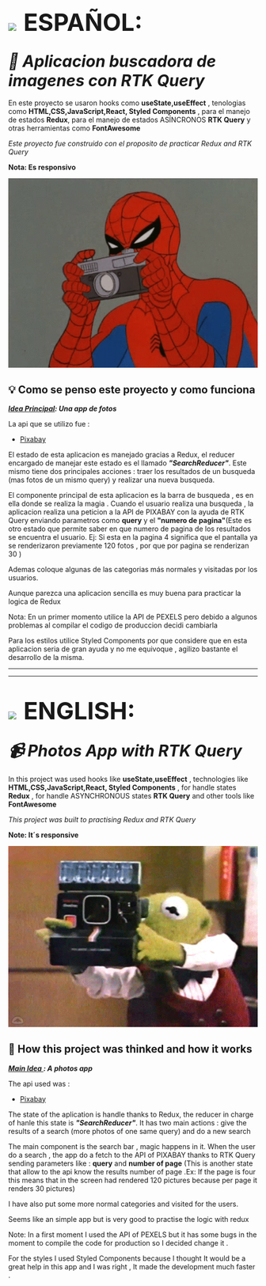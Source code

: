 # <img style="padding-right:0.5rem" src='https://img.freepik.com/vector-premium/bandera-argentina-bandera-argentina-ilustracion-vectorial_685751-66.jpg' width="50px" >  <span style="font-size:3rem">ESPAÑOL:</span>

## <i align="center" style="font-size:2rem">📣 Aplicacion buscadora de imagenes con RTK Query</i>

En este proyecto se usaron hooks como **useState,useEffect** , tenologias como  **HTML,CSS,JavaScript,React, Styled Components** , para el manejo de estados **Redux**, para el manejo de estados ASÍNCRONOS **RTK Query** y otras herramientas como **FontAwesome**

 _Este proyecto fue construido con el proposito de practicar Redux and RTK Query_

**Nota: Es responsivo**
<p align="center">
<img width="600px" heigth="600px" src="./src/assets/spiderman.gif" alt="spiderman foto">
</p>

## 💡 Como se penso este proyecto y como funciona

**_<span style="text-decoration:underline">Idea Principal</span>: Una app de fotos_**

La api que se utilizo fue :
- [Pixabay](https://pixabay.com/api/)

El estado de esta aplicacion es manejado gracias a Redux, el reducer encargado de manejar este estado es el llamado **_"SearchReducer"_**. Este mismo tiene dos principales acciones : traer los resultados de un busqueda (mas fotos de un mismo query) y realizar una nueva busqueda.

El componente principal de esta aplicacion es la barra de busqueda , es en ella donde se realiza la magia . Cuando el usuario realiza una busqueda , la aplicacion realiza una peticion a la API de PIXABAY con la ayuda de RTK Query enviando parametros como **query** y el  **"numero de pagina"**(Este es otro estado que permite saber en que numero de pagina de los resultados se encuentra el usuario. Ej: Si esta en la pagina 4 significa que el pantalla ya se renderizaron previamente 120 fotos , por que por pagina se renderizan 30 )

Ademas coloque algunas de las categorias más normales y visitadas por los usuarios.

Aunque parezca una aplicacion sencilla es muy buena para practicar la logica de Redux 

Nota: En un primer momento utilice la API de PEXELS pero debido a algunos problemas al compilar el codigo de produccion decidi cambiarla

Para los estilos utilice Styled Components por que considere que en esta aplicacion seria de gran ayuda y no me equivoque , agilizo bastante el desarrollo de la misma.



----------------------------------------------------------------------------------------
----------------------------------------------------------------------------------------

# <img style="padding-right:0.5rem" src="https://img.freepik.com/vector-premium/gran-bretana-bandera-bandera-inglaterra-vector-icono-reino-unido-bandera-gran-bretana-10-eps_800531-104.jpg" width="50px"> <span style="font-size:3rem">ENGLISH:</span>

## <i align="center" style="font-size:2rem">📹 Photos App with RTK Query</i>
 
In this project was used hooks like  **useState,useEffect** , technologies like  **HTML,CSS,JavaScript,React, Styled Components** , for  handle states **Redux** , for handle ASYNCHRONOUS states **RTK Query** and other tools like **FontAwesome**

_This project was built to practising Redux and RTK Query_

**Note: It´s responsive**
<p align="center">
<img width="600px" heigth="600px" src="./src/assets/muppet.gif" alt="muppet">
</p>

## 🤔 How this project was thinked and how it works

**_<span style="text-decoration:underline">Main Idea </span>: A photos app_**

The api used was : 
- [Pixabay](https://pixabay.com/api/)

The state of the aplication is handle thanks to Redux, the reducer in charge of hanle this state is **_"SearchReducer"_**. It has two main actions : give the results of a search (more photos of one same query) and  do a new search

The main component is the search bar , magic happens in it. When the user do a search , the app do a fetch to the API of PIXABAY thanks to RTK Query sending parameters like : **query** and **number of page** (This is another state that allow to the api know the results number of page .Ex: If the page is four this means that in the screen had rendered 120 pictures because per page it renders 30 pictures)

I have also put some more normal categories and visited  for the users.

Seems like an simple app but is very good to practise the logic with redux

Note: In a first moment  I used the API of PEXELS but it has some bugs in the moment to compile the code for production so I decided change it .

For the styles I used Styled Components because I thought  It would be a great help in this app and I was right , It made the development much faster .
